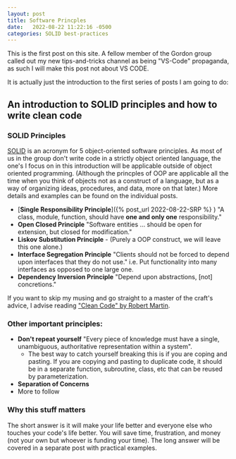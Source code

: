 ```yaml
---
layout: post
title: Software Princples
date:   2022-08-22 11:22:16 -0500
categories: SOLID best-practices 
---
```



This is the first post on this site. A fellow member of the Gordon group called out my new tips-and-tricks channel as being "VS-Code" propaganda, as such I will make this post not about VS CODE. 

It is actually just the introduction to the first series of posts I am going to do: 

## An introduction to SOLID principles and how to write clean code 

### SOLID Principles 

[SOLID](https://en.wikipedia.org/wiki/SOLID) is an acronym for 5 object-oriented software principles. As most of us in the group don't write code in a strictly object oriented language, the one's I focus on in this introduction will be applicable outside of object oriented programming. (Although the princples of OOP are applicable all the time when you think of objects not as a construct of a language, but as a way of organizing ideas, procedures, and data, more on that later.) More details and examples can be found on the individual posts. 

-  [**Single Responsibility Principle**]({% post_url 2022-08-22-SRP %} )  "A class, module, function, should have **one and only one** responsibility."
- **Open Closed Principle** "Software entities ... should be open for extension, but closed for modification."
- **Liskov Substitution Principle** - (Purely a OOP construct, we will leave this one alone.)
- **Interface Segregation Principle** "Clients should not be forced to depend upon interfaces that they do not use." i.e. Put functionality into many interfaces as opposed to one large one. 
- **Dependency Inversion Principle** "Depend upon abstractions, \[not\] concretions."
 
If you want to skip my musing and go straight to a master of the craft's advice, I advise reading ["Clean Code" by Robert Martin](amazon.com/Clean-Code-Handbook-Software-Craftsmanship/dp/0132350882).


### Other important principles: 

- **Don't repeat yourself** "Every piece of knowledge must have a single, unambiguous, authoritative representation within a system". 
  - The best way to catch yourself breaking this is if you are coping and pasting. If you are copying and pasting to duplicate code, it should be in a separate function, subroutine, class, etc that can be reused by parameterization. 
- **Separation of Concerns** 
- More to follow 



### Why this stuff matters

The short answer is it will make your life better and everyone else who touches your code's life better. You will save time, frustration, and money (not your own but whoever is funding your time). The long answer will be covered in a separate post with practical examples. 



